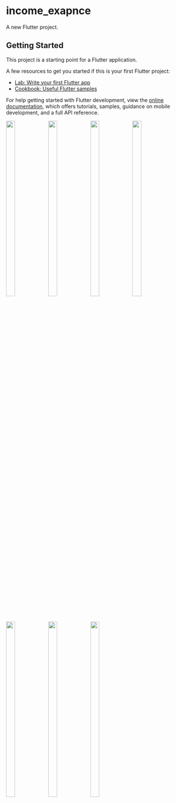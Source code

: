 # income_exapnce

A new Flutter project.

## Getting Started

This project is a starting point for a Flutter application.

A few resources to get you started if this is your first Flutter project:

- [Lab: Write your first Flutter app](https://docs.flutter.dev/get-started/codelab)
- [Cookbook: Useful Flutter samples](https://docs.flutter.dev/cookbook)

For help getting started with Flutter development, view the
[online documentation](https://docs.flutter.dev/), which offers tutorials,
samples, guidance on mobile development, and a full API reference.

<p float="center">
  
  <img src="https://github.com/koratUtkarsh/income_exapnce/assets/114207033/b5a70047-8d04-4d08-9c16-077fa75400d7" width=22% height=35%>
  
  <img src="https://github.com/koratUtkarsh/income_exapnce/assets/114207033/840ecc05-5589-4955-b8f5-02d33870fa50" width=22% height=35%>
  
  <img src="https://github.com/koratUtkarsh/income_exapnce/assets/114207033/f41d66c7-96fe-4362-b797-d3b69a9aa336" width=22% height=35%>
  
  <img src="https://github.com/koratUtkarsh/income_exapnce/assets/114207033/8c49ed37-4c16-48c5-b7f3-42f679e15ef7" width=22% height=35%>
  
  <img src="https://github.com/koratUtkarsh/income_exapnce/assets/114207033/9400526c-7607-494b-bd31-9e70e8c17cc3" width=22% height=35%>
  
  <img src="https://github.com/koratUtkarsh/income_exapnce/assets/114207033/95611ab9-8749-47ab-88f1-11313890b8fa" width=22% height=35%>

  <img src="https://github.com/koratUtkarsh/income_exapnce/assets/114207033/519cab2b-436b-4136-83d1-d276b7b41fce" width=22% height=35%>



            


  </p>
